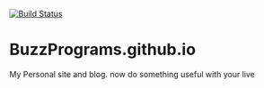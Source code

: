 [![Build Status](https://travis-ci.org/BuzzPrograms/BuzzPrograms.github.io.svg?branch=master)](https://travis-ci.org/BuzzPrograms/BuzzPrograms.github.io)
# BuzzPrograms.github.io

My Personal site and blog. now do something useful with your live
